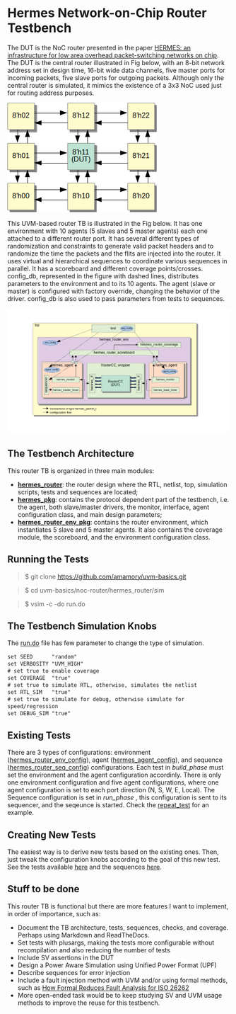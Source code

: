 # Hermes Network-on-Chip Router Testbench

The DUT is the NoC router presented in the paper [HERMES: an infrastructure for low area overhead packet-switching networks on chip](https://www.sciencedirect.com/science/article/pii/S0167926004000185). The DUT is the central router illustrated in Fig below, with an 8-bit network address set in design time, 16-bit wide data channels, five master ports for incoming packets, five slave ports for outgoing packets. Although only the central router is simulated, it mimics the existence of a 3x3 NoC used just for routing address purposes. 

![Hermes router DUT!!!](router.png)


This UVM-based router TB is illustrated in the Fig below. It has one environment with 10 agents  (5 slaves and 5 master agents) each one attached to a different router port. It has several different types of randomization and constraints to generate valid packet headers and to randomize the time the packets and the flits are injected into the router. It uses virtual and hierarchical sequences to coordinate various sequences in parallel. It has a scoreboard and different coverage points/crosses. config_db, represented in the figure with dashed lines, distributes parameters to the environment and to its 10 agents. The agent (slave or master) is configured with factory override, changing the behavior of the driver. config_db is also used to pass parameters from tests to sequences. 

![Hermes router TB in UVM!!!](tb.png)


## The Testbench Architecture

This router TB is organized in three main modules:
 - [**hermes_router**](../): the router design where the RTL, netlist, top, simulation scripts, tests and sequences are located;
 - [**hermes_pkg**](../../vips/hermes_pkg/docs): contains the protocol dependent part of the testbench, i.e. the agent, both slave/master drivers, the monitor, interface, agent configuration class, and main design parameters;
 - [**hermes_router_env_pkg**](../../vips/hermes_router_env_pkg/docs): contains the router environment, which instantiates 5 slave and 5 master agents. It also contains the coverage module, the scoreboard, and the environment configuration class.

## Running the Tests

> $ git clone https://github.com/amamory/uvm-basics.git

> $ cd uvm-basics/noc-router/hermes_router/sim

> $ vsim -c -do run.do

## The Testbench Simulation Knobs

The [run.do](../sim/run.do) file has few parameter to change the type of simulation.

```
set SEED      "random"
set VERBOSITY "UVM_HIGH"
# set true to enable coverage
set COVERAGE  "true"      
# set true to simulate RTL, otherwise, simulates the netlist
set RTL_SIM   "true"
# set true to simulate for debug, otherwise simulate for speed/regression
set DEBUG_SIM "true" 
```

## Existing Tests

There are 3 types of configurations: environment ([hermes_router_env_config](../../vips/hermes_router_env_pkg/src/hermes_router_env_config.sv)), agent ([hermes_agent_config](../../vips/hermes_pkg/src/hermes_agent_config.sv)), and sequence ([hermes_router_seq_config](../tb/seqs/src/hermes_router_seq_config.sv)) configurations. Each test in *build_phase* must set the environment and the agent configuration accordinly. There is only  one environment configuration and five agent configurations, where one agent configuration is set to each port direction (N, S, W, E, Local). The Sequence configuration is set in *run_phase* , this configuration is sent to its sequencer, and the seqeunce is started. Check the [repeat_test](../tb/tests/src/repeat_test.sv) for an example.

## Creating New Tests

The easiest way is to derive new tests based on the existing ones. Then, just tweak the configuration knobs according to the goal of this new test. See the tests available [here](../tb/tests/src) and the sequences [here](../tb/seqs/src).

## Stuff to be done

This router TB is functional but there are more features I want to implement, in order of importance, such as:
 - Document the TB architecture, tests, sequences, checks, and coverage. Perhaps using Markdown and ReadTheDocs.
 - Set tests with plusargs, making the tests more configurable without recompilation and also reducing the number of tests 
 - Include SV assertions in the DUT
 - Design a Power Aware Simulation using Unified Power Format (UPF)
 - Describe sequences for error injection
 - Include a fault injection method with UVM and/or using formal methods, such as 
[How Formal Reduces Fault Analysis for ISO 26262](https://www.mentor.com/products/fv/resources/overview/how-formal-reduces-fault-analysis-for-iso-26262-82758134-85e7-4753-92f4-6f90e36e7d96)
 - More open-ended task would be to keep studying SV and UVM usage methods to improve the reuse for this testbench.

